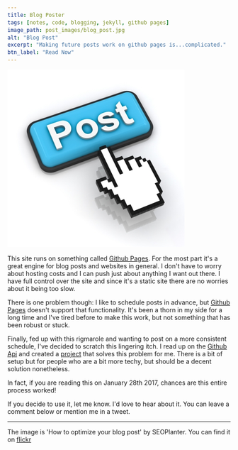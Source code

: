 ```yaml
---
title: Blog Poster
tags: [notes, code, blogging, jekyll, github pages]
image_path: post_images/blog_post.jpg
alt: "Blog Post"
excerpt: "Making future posts work on github pages is...complicated."
btn_label: "Read Now"
---
```

![blog post][image]

This site runs on something called [Github Pages][ghpages]. For the most part it's a great engine for blog posts and websites in general. I don't have to worry about hosting costs and I can push just about anything I want out there. I have full control over the site and since it's a static site there are no worries about it being too slow.

There is one problem though: I like to schedule posts in advance, but [Github Pages][ghpages] doesn't support that functionality. It's been a thorn in my side for a long time and I've tired before to make this work, but not something that has been robust or stuck.

Finally, fed up with this rigmarole and wanting to post on a more consistent schedule, I've decided to scratch this lingering itch. I read up on the [Github Api][ghapi] and created a [project][project] that solves this problem for me. There is a bit of setup but for people who are a bit more techy, but should be a decent solution nonetheless.

In fact, if you are reading this on January 28th 2017, chances are this entire process worked!

If you decide to use it, let me know. I'd love to hear about it. You can leave a comment below or mention me in a tweet.

---
The image is 'How to optimize your blog post' by SEOPlanter. You can find it on [flickr][flickr]

[flickr]: https://www.flickr.com/photos/seoplanter/7460433282
[image]: /images/post_images/blog_post.jpg

[project]: https://github.com/digitalbias/blog_poster
[ghpages]: https://pages.github.com/
[ghapi]: https://developer.github.com/v3/

